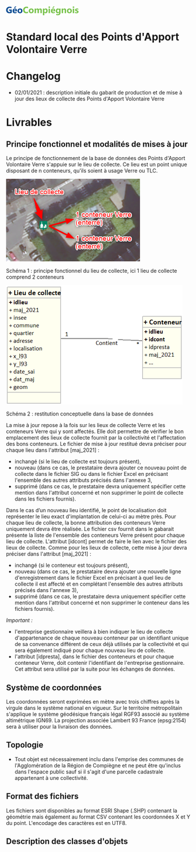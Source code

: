 ![picto](/doc/img/geocompiegnois_2020_reduit_v2.png)

# Standard local des Points d'Apport Volontaire Verre

# Changelog

- 02/01/2021 : description initiale du gabarit de production et de mise à jour des lieux de collecte des Points d'Apport Volontaire Verre

# Livrables

## Principe fonctionnel et modalités de mises à jour

Le principe de fonctionnement de la base de données des Points d'Apport Volontaire Verre s'appuie sur le lieu de collecte. Ce lieu est un point unique disposant de n conteneurs, qu'ils soient à usage Verre ou TLC. 

![picto](/doc/img/principe_pav.png)

Schéma 1 : principe fonctionnel du lieu de collecte, ici 1 lieu de collecte comprend 2 conteneurs

![picto](/doc/img/mcd_pav.png)

Schéma 2 : restitution conceptuelle dans la base de données

La mise à jour repose à la fois sur les lieux de collecte Verre et les conteneurs Verre qui y sont affectés.
Elle doit permettre de vérifier le bon emplacement des lieux de collecte fournit par la collectivité et l'affectation des bons conteneurs. 
Le fichier de mise à jour restitué devra préciser pour chaque lieu dans l'attribut [maj_2021] :
- inchangé (si le lieu de collecte est toujours présent),
- nouveau (dans ce cas, le prestataire devra ajouter ce nouveau point de collecte dans le fichier SIG ou dans le fichier Excel en précisant l'ensemble des autres attributs précisés dans l'annexe 3,
- supprimé (dans ce cas, le prestataire devra uniquement spécifier cette mention dans l'attribut concerné et non supprimer le point de collecte dans les fichiers fournis).

Dans le cas d’un nouveau lieu identifié, le point de localisation doit représenter le lieu exact d'implantation de celui-ci au mètre près.
Pour chaque lieu de collecte, la bonne attribution des conteneurs Verre uniquement devra être réalisée. Le fichier csv fournit dans le gabarait présente la liste de l'ensemble des conteneurs Verre présent pour chaque lieu de collecte. L'attribut [idcont] permet de faire le lien avec le fichier des lieux de collecte. 
Comme pour les lieux de collecte, cette mise à jour devra préciser dans l'attribut [maj_2021] : 
- inchangé (si le conteneur est toujours présent),
- nouveau (dans ce cas, le prestataire devra ajouter une nouvelle ligne d'enregistrement dans le fichier Excel en précisant à quel lieu de collecte il est affecté et en complétant l'ensemble des autres attributs précisés dans l'annexe 3),
- supprimé (dans ce cas, le prestataire devra uniquement spécifier cette mention dans l'attribut concerné et non supprimer le conteneur dans les fichiers fournis).

*Important :*
-	l'entreprise gestionnaire veillera à bien indiquer le lieu de collecte d'appartenance de chaque nouveau conteneur par un identifiant unique de sa convenance différent de ceux déjà utilisés par la collectivité et qui sera également indiqué pour chaque nouveau lieu de collecte.
-	l'attribut [idpresta], dans le fichier des conteneurs et pour chaque conteneur Verre, doit contenir l'identifiant de l'entreprise gestionnaire. Cet attribut sera utilisé par la suite pour les échanges de données.


## Système de coordonnées

Les coordonnées seront exprimées en mètre avec trois chiffres après la virgule dans le système national en vigueur.
Sur le territoire métropolitain s'applique le système géodésique français légal RGF93 associé au système altimétrique IGN69. La projection associée Lambert 93 France (epsg:2154) sera à utiliser pour la livraison des données.

## Topologie

- Tout objet est nécessairement inclu dans l'emprise des communes de l'Agglomération de la Région de Compiègne et ne peut être qu'inclus dans l'espace public sauf si il s'agit d'une parcelle cadastrale appartenant à une collectivité.

## Format des fichiers

Les fichiers sont disponibles au format ESRI Shape (.SHP) contenant la géométrie mais également au format CSV contenant les coordonnées X et Y du point.
L'encodage des caractères est en UTF8.

## Description des classes d'objets
